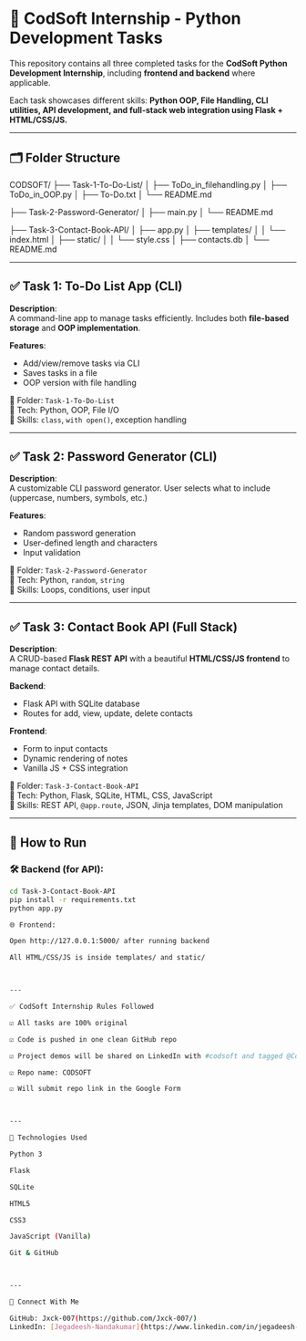# 🧠 CodSoft Internship - Python Development Tasks

This repository contains all three completed tasks for the **CodSoft Python Development Internship**, including **frontend and backend** where applicable.

Each task showcases different skills: **Python OOP, File Handling, CLI utilities, API development, and full-stack web integration using Flask + HTML/CSS/JS.**

---

## 🗂 Folder Structure

CODSOFT/ ├── Task-1-To-Do-List/ │   ├── ToDo_in_filehandling.py │   ├── ToDo_in_OOP.py │   ├── To-Do.txt │   └── README.md

├── Task-2-Password-Generator/ │   ├── main.py │   └── README.md

├── Task-3-Contact-Book-API/ │   ├── app.py │   ├── templates/ │   │   └── index.html │   ├── static/ │   │   └── style.css │   ├── contacts.db │   └── README.md

---

## ✅ Task 1: To-Do List App (CLI)

**Description**:  
A command-line app to manage tasks efficiently. Includes both **file-based storage** and **OOP implementation**.

**Features**:
- Add/view/remove tasks via CLI
- Saves tasks in a file
- OOP version with file handling

📂 Folder: `Task-1-To-Do-List`  
📌 Tech: Python, OOP, File I/O  
📘 Skills: `class`, `with open()`, exception handling

---

## ✅ Task 2: Password Generator (CLI)

**Description**:  
A customizable CLI password generator. User selects what to include (uppercase, numbers, symbols, etc.)

**Features**:
- Random password generation
- User-defined length and characters
- Input validation

📂 Folder: `Task-2-Password-Generator`  
📌 Tech: Python, `random`, `string`  
📘 Skills: Loops, conditions, user input

---

## ✅ Task 3: Contact Book API (Full Stack)

**Description**:  
A CRUD-based **Flask REST API** with a beautiful **HTML/CSS/JS frontend** to manage contact details.

**Backend**:
- Flask API with SQLite database
- Routes for add, view, update, delete contacts

**Frontend**:
- Form to input contacts
- Dynamic rendering of notes
- Vanilla JS + CSS integration

📂 Folder: `Task-3-Contact-Book-API`  
📌 Tech: Python, Flask, SQLite, HTML, CSS, JavaScript  
📘 Skills: REST API, `@app.route`, JSON, Jinja templates, DOM manipulation

---

## 🚀 How to Run

### 🛠 Backend (for API):
```bash
cd Task-3-Contact-Book-API
pip install -r requirements.txt
python app.py

🌐 Frontend:

Open http://127.0.0.1:5000/ after running backend

All HTML/CSS/JS is inside templates/ and static/



---

✅ CodSoft Internship Rules Followed

☑️ All tasks are 100% original

☑️ Code is pushed in one clean GitHub repo

☑️ Project demos will be shared on LinkedIn with #codsoft and tagged @CodSoft

☑️ Repo name: CODSOFT

☑️ Will submit repo link in the Google Form



---

🎯 Technologies Used

Python 3

Flask

SQLite

HTML5

CSS3

JavaScript (Vanilla)

Git & GitHub



---

🔗 Connect With Me

GitHub: Jxck-007(https://github.com/Jxck-007/)  
LinkedIn: [Jegadeesh-Nandakumar](https://www.linkedin.com/in/jegadeesh-nandakumar)

